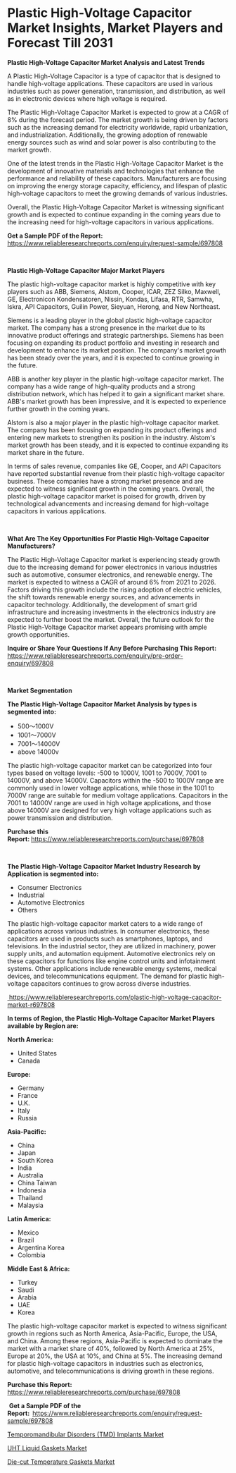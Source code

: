 <p><h1>Plastic High-Voltage Capacitor Market Insights, Market Players and Forecast Till 2031</h1></p><p><strong>Plastic High-Voltage Capacitor Market Analysis and Latest Trends</strong></p>
<p><p>A Plastic High-Voltage Capacitor is a type of capacitor that is designed to handle high-voltage applications. These capacitors are used in various industries such as power generation, transmission, and distribution, as well as in electronic devices where high voltage is required.</p><p>The Plastic High-Voltage Capacitor Market is expected to grow at a CAGR of 8% during the forecast period. The market growth is being driven by factors such as the increasing demand for electricity worldwide, rapid urbanization, and industrialization. Additionally, the growing adoption of renewable energy sources such as wind and solar power is also contributing to the market growth.</p><p>One of the latest trends in the Plastic High-Voltage Capacitor Market is the development of innovative materials and technologies that enhance the performance and reliability of these capacitors. Manufacturers are focusing on improving the energy storage capacity, efficiency, and lifespan of plastic high-voltage capacitors to meet the growing demands of various industries.</p><p>Overall, the Plastic High-Voltage Capacitor Market is witnessing significant growth and is expected to continue expanding in the coming years due to the increasing need for high-voltage capacitors in various applications.</p></p>
<p><strong>Get a Sample PDF of the Report:&nbsp;</strong> <a href="https://www.reliableresearchreports.com/enquiry/request-sample/697808">https://www.reliableresearchreports.com/enquiry/request-sample/697808</a></p>
<p>&nbsp;</p>
<p><strong>Plastic High-Voltage Capacitor Major Market Players</strong></p>
<p><p>The plastic high-voltage capacitor market is highly competitive with key players such as ABB, Siemens, Alstom, Cooper, ICAR, ZEZ Silko, Maxwell, GE, Electronicon Kondensatoren, Nissin, Kondas, Lifasa, RTR, Samwha, Iskra, API Capacitors, Guilin Power, Sieyuan, Herong, and New Northeast.</p><p>Siemens is a leading player in the global plastic high-voltage capacitor market. The company has a strong presence in the market due to its innovative product offerings and strategic partnerships. Siemens has been focusing on expanding its product portfolio and investing in research and development to enhance its market position. The company's market growth has been steady over the years, and it is expected to continue growing in the future.</p><p>ABB is another key player in the plastic high-voltage capacitor market. The company has a wide range of high-quality products and a strong distribution network, which has helped it to gain a significant market share. ABB's market growth has been impressive, and it is expected to experience further growth in the coming years.</p><p>Alstom is also a major player in the plastic high-voltage capacitor market. The company has been focusing on expanding its product offerings and entering new markets to strengthen its position in the industry. Alstom's market growth has been steady, and it is expected to continue expanding its market share in the future.</p><p>In terms of sales revenue, companies like GE, Cooper, and API Capacitors have reported substantial revenue from their plastic high-voltage capacitor business. These companies have a strong market presence and are expected to witness significant growth in the coming years. Overall, the plastic high-voltage capacitor market is poised for growth, driven by technological advancements and increasing demand for high-voltage capacitors in various applications.</p></p>
<p>&nbsp;</p>
<p><strong>What Are The Key Opportunities For Plastic High-Voltage Capacitor Manufacturers?</strong></p>
<p><p>The Plastic High-Voltage Capacitor market is experiencing steady growth due to the increasing demand for power electronics in various industries such as automotive, consumer electronics, and renewable energy. The market is expected to witness a CAGR of around 6% from 2021 to 2026. Factors driving this growth include the rising adoption of electric vehicles, the shift towards renewable energy sources, and advancements in capacitor technology. Additionally, the development of smart grid infrastructure and increasing investments in the electronics industry are expected to further boost the market. Overall, the future outlook for the Plastic High-Voltage Capacitor market appears promising with ample growth opportunities.</p></p>
<p><strong>Inquire or Share Your Questions If Any Before Purchasing This Report:</strong> <a href="https://www.reliableresearchreports.com/enquiry/pre-order-enquiry/697808">https://www.reliableresearchreports.com/enquiry/pre-order-enquiry/697808</a></p>
<p>&nbsp;</p>
<p><strong>Market Segmentation</strong></p>
<p><strong>The Plastic High-Voltage Capacitor Market Analysis by types is segmented into:</strong></p>
<p><ul><li>500～1000V</li><li>1001～7000V</li><li>7001～14000V</li><li>above 14000v</li></ul></p>
<p><p>The plastic high-voltage capacitor market can be categorized into four types based on voltage levels: -500 to 1000V, 1001 to 7000V, 7001 to 14000V, and above 14000V. Capacitors within the -500 to 1000V range are commonly used in lower voltage applications, while those in the 1001 to 7000V range are suitable for medium voltage applications. Capacitors in the 7001 to 14000V range are used in high voltage applications, and those above 14000V are designed for very high voltage applications such as power transmission and distribution.</p></p>
<p><strong>Purchase this Report:&nbsp;</strong><a href="https://www.reliableresearchreports.com/purchase/697808">https://www.reliableresearchreports.com/purchase/697808</a></p>
<p>&nbsp;</p>
<p><strong>The Plastic High-Voltage Capacitor Market Industry Research by Application is segmented into:</strong></p>
<p><ul><li>Consumer Electronics</li><li>Industrial</li><li>Automotive Electronics</li><li>Others</li></ul></p>
<p><p>The plastic high-voltage capacitor market caters to a wide range of applications across various industries. In consumer electronics, these capacitors are used in products such as smartphones, laptops, and televisions. In the industrial sector, they are utilized in machinery, power supply units, and automation equipment. Automotive electronics rely on these capacitors for functions like engine control units and infotainment systems. Other applications include renewable energy systems, medical devices, and telecommunications equipment. The demand for plastic high-voltage capacitors continues to grow across diverse industries.</p></p>
<p><a href="https://www.reliableresearchreports.com/plastic-high-voltage-capacitor-market-r697808">&nbsp;https://www.reliableresearchreports.com/plastic-high-voltage-capacitor-market-r697808</a></p>
<p><strong>In terms of Region, the Plastic High-Voltage Capacitor Market Players available by Region are:</strong></p>
<p>
    <p> <strong> North America: </strong>
        <ul>
            <li>United States</li>
            <li>Canada</li>
        </ul>
        </p> 
    <p> <strong> Europe: </strong>
        <ul>
            <li>Germany</li>
            <li>France</li>
            <li>U.K.</li>
            <li>Italy</li>
            <li>Russia</li>
        </ul>
        </p> 
    <p> <strong> Asia-Pacific: </strong>
        <ul>
            <li>China</li>
            <li>Japan</li>
            <li>South Korea</li>
            <li>India</li>
            <li>Australia</li>
            <li>China Taiwan</li>
            <li>Indonesia</li>
            <li>Thailand</li>
            <li>Malaysia</li>
        </ul>
        </p> 
    <p> <strong> Latin America: </strong>
        <ul>
            <li>Mexico</li>
            <li>Brazil</li>
            <li>Argentina Korea</li>
            <li>Colombia</li>
        </ul>
        </p> 
    <p> <strong> Middle East & Africa: </strong>
        <ul>
            <li>Turkey</li>
            <li>Saudi</li>
            <li>Arabia</li>
            <li>UAE</li>
            <li>Korea</li>
        </ul>
    </p>
    </p>
<p><p>The plastic high-voltage capacitor market is expected to witness significant growth in regions such as North America, Asia-Pacific, Europe, the USA, and China. Among these regions, Asia-Pacific is expected to dominate the market with a market share of 40%, followed by North America at 25%, Europe at 20%, the USA at 10%, and China at 5%. The increasing demand for plastic high-voltage capacitors in industries such as electronics, automotive, and telecommunications is driving growth in these regions.</p></p>
<p><strong>Purchase this Report: </strong><a href="https://www.reliableresearchreports.com/purchase/697808">https://www.reliableresearchreports.com/purchase/697808</a></p>
<p>&nbsp;<strong>Get a Sample PDF of the Report:&nbsp;&nbsp;</strong><a href="https://www.reliableresearchreports.com/enquiry/request-sample/697808">https://www.reliableresearchreports.com/enquiry/request-sample/697808</a></p>
<p><strong></strong></p>
<p><p><a href="https://github.com/beauBlock13/Market-Research-Report-List-1/blob/main/temporomandibular-disorders-tmd-implants-market.md">Temporomandibular Disorders (TMD) Implants Market</a></p><p><a href="https://github.com/Chiragrp22/Market-Research-Report-List-5/blob/main/uht-liquid-gaskets-market.md">UHT Liquid Gaskets Market</a></p><p><a href="https://github.com/BerryGuann/Market-Research-Report-List-1/blob/main/die-cut-temperature-gaskets-market.md">Die-cut Temperature Gaskets Market</a></p></p>